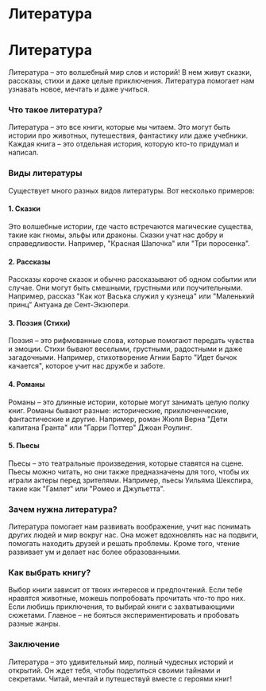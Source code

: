 # Литература

# Литература

Литература – это волшебный мир слов и историй! В нем живут сказки, рассказы, стихи и даже целые приключения. Литература помогает нам узнавать новое, мечтать и даже учиться.

### Что такое литература?

Литература – это все книги, которые мы читаем. Это могут быть истории про животных, путешествия, фантастику или даже учебники. Каждая книга – это отдельная история, которую кто-то придумал и написал.

### Виды литературы

Существует много разных видов литературы. Вот несколько примеров:

#### 1. **Сказки**
Это волшебные истории, где часто встречаются магические существа, такие как гномы, эльфы или драконы. Сказки учат нас добру и справедливости. Например, "Красная Шапочка" или "Три поросенка".

#### 2. **Рассказы**
Рассказы короче сказок и обычно рассказывают об одном событии или случае. Они могут быть смешными, грустными или поучительными. Например, рассказ "Как кот Васька служил у кузнеца" или "Маленький принц" Антуана де Сент-Экзюпери.

#### 3. **Поэзия (Стихи)**
Поэзия – это рифмованные слова, которые помогают передать чувства и эмоции. Стихи бывают веселыми, грустными, радостными и даже загадочными. Например, стихотворение Агнии Барто "Идет бычок качается", которое учит нас дружбе и заботе.

#### 4. **Романы**
Романы – это длинные истории, которые могут занимать целую полку книг. Романы бывают разные: исторические, приключенческие, фантастические и другие. Например, роман Жюля Верна "Дети капитана Гранта" или "Гарри Поттер" Джоан Роулинг.

#### 5. **Пьесы**
Пьесы – это театральные произведения, которые ставятся на сцене. Пьесы можно читать, но они также предназначены для того, чтобы их играли актеры перед зрителями. Например, пьесы Уильяма Шекспира, такие как "Гамлет" или "Ромео и Джульетта".

### Зачем нужна литература?

Литература помогает нам развивать воображение, учит нас понимать других людей и мир вокруг нас. Она может вдохновлять нас на подвиги, помогать находить друзей и решать проблемы. Кроме того, чтение развивает ум и делает нас более образованными.

### Как выбрать книгу?

Выбор книги зависит от твоих интересов и предпочтений. Если тебе нравятся животные, можешь попробовать прочитать что-то про них. Если любишь приключения, то выбирай книги с захватывающими сюжетами. Главное – не бояться экспериментировать и пробовать разные жанры.

### Заключение

Литература – это удивительный мир, полный чудесных историй и открытий. Он ждет тебя, чтобы поделиться своими тайнами и секретами. Читай, мечтай и путешествуй вместе с героями книг!